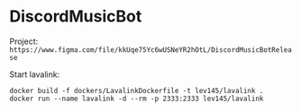 # DiscordMusicBot


Project: `https://www.figma.com/file/kkUqe75Yc6wUSNeYR2hOtL/DiscordMusicBotRelease`

Start lavalink:
```
docker build -f dockers/LavalinkDockerfile -t lev145/lavalink .
docker run --name lavalink -d --rm -p 2333:2333 lev145/lavalink
```
